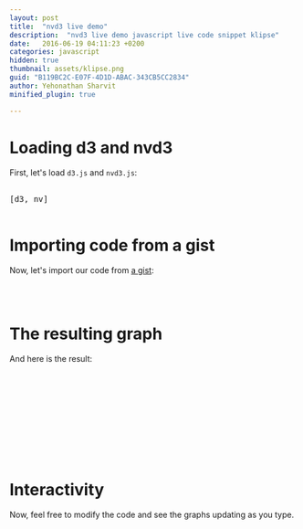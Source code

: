 ```yaml
---
layout: post
title:  "nvd3 live demo"
description:  "nvd3 live demo javascript live code snippet klipse"
date:   2016-06-19 04:11:23 +0200
categories: javascript
hidden: true
thumbnail: assets/klipse.png
guid: "B119BC2C-E07F-4D1D-ABAC-343CB5CC2834"
author: Yehonathan Sharvit
minified_plugin: true

---
```


<link rel="stylesheet" type="text/css" href="https://cdn.rawgit.com/novus/nvd3/v1.8.1/build/nv.d3.css">
<style>

#chart svg {
  height: 400px;
}


</style>



# Loading d3 and nvd3 
First, let's load `d3.js` and `nvd3.js`:

<pre>
<div class="language-klipse-eval-js" data-external-libs="https://d3js.org/d3.v3.min.js , https://cdn.rawgit.com/novus/nvd3/v1.8.1/build/nv.d3.min.js">
[d3, nv]
</div>
</pre>

# Importing code from a gist 

Now, let's import our code from [a gist](https://gist.github.com/viebel/c4ae9d913d68a7f6d208428aa5edcbcf):
<pre>
<div class="language-klipse-eval-js" data-gist-id="viebel/c4ae9d913d68a7f6d208428aa5edcbcf">
</div>
</pre>


# The resulting graph 

And here is the result:

<div id="chart">
  <svg></svg>
</div>

# Interactivity

Now, feel free to modify the code and see the graphs updating as you type.
